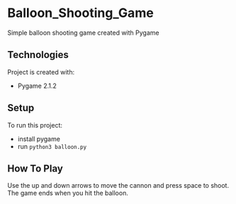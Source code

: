 # Balloon_Shooting_Game
Simple balloon shooting game created with Pygame

## Technologies
Project is created with:
* Pygame 2.1.2

## Setup
To run this project:
- install pygame
- run `python3 balloon.py`

## How To Play
Use the up and down arrows to move the cannon and press space to shoot.
The game ends when you hit the balloon.

